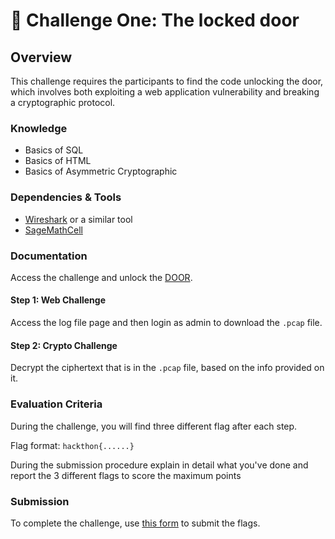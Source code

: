 # 🔐 Challenge One: The locked door

## Overview

This challenge requires the participants to find the code unlocking the door, which involves both exploiting a web application vulnerability and breaking a cryptographic protocol.

### Knowledge

- Basics of SQL
- Basics of HTML
- Basics of Asymmetric Cryptographic


### Dependencies & Tools

- [Wireshark](https://www.wireshark.org/) or a similar tool
- [SageMathCell](https://sagecell.sagemath.org/)

### Documentation

Access the challenge and unlock the [DOOR](http://141.94.237.194:5000).

#### Step 1: Web Challenge

Access the log file page and then login as admin to download the `.pcap` file.

#### Step 2: Crypto Challenge

Decrypt the ciphertext that is in the `.pcap` file, based on the info provided on it.

### Evaluation Criteria

During the challenge, you will find three different flag after each step.

Flag format: `hackthon{......}`

During the submission procedure explain in detail what you've done and report the 3 different flags to score the maximum points 

### Submission

To complete the challenge, use [this form]() to submit the flags.
